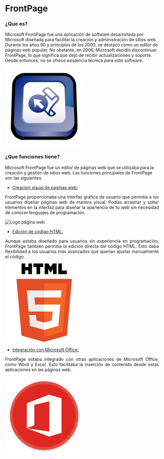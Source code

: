# FrontPage

### ¿Que es?

<span style="text-align: justify;"> Microsoft FrontPage fue una aplicación de software desarrollada por Microsoft diseñada para facilitar la creación y administración de sitios web. Durante los años 90 y principios de los 2000, se destacó como un editor de páginas web popular. No obstante, en 2006, Microsoft decidió discontinuar FrontPage, lo que significa que dejó de recibir actualizaciones y soporte. Desde entonces, no se ofrece asistencia técnica para este software.</p>

![Logo de FrontPage][Logo de FrontPage]

### ¿Que funciones tiene?

<span style="text-align: justify;"> Microsoft FrontPage fue un editor de páginas web que se utilizaba para la creación y gestión de sitios web. Las funciones principales de FrontPage son las siguientes:

- <p style="text-decoration: underline;"</p> Creacion visual de paginas web: 
<p style="text-align: justify;"> FrontPage proporcionaba una interfaz gráfica de usuario que permitía a los usuarios diseñar páginas web de manera visual. Podías arrastrar y soltar elementos en la interfaz para diseñar la apariencia de tu web sin necesidad de conocer lenguajes de programación.

![Logo página web][Logo Página Web]

- <p style="text-decoration: underline;"</p> Edición de código HTML:
<p style="text-align: justify;"> Aunque estaba diseñado para usuarios sin experiencia en programación, FrontPage también permitía la edición directa del código HTML. Esto daba flexibilidad a los usuarios más avanzados que querían ajustar manualmente el código.

![Logo lenguaje HTML][Logo HTML]

- <p style="text-decoration: underline;"</p> Integración con Microsoft Office:
<p style="text-align: justify;"> FrontPage estaba integrado con otras aplicaciones de Microsoft Office, como Word y Excel. Esto facilitaba la inserción de contenido desde estas aplicaciones en las páginas web.

![Logo de Microsoft Office][Logo Microsoft Office]


<!--Apartado para logos e imagenes-->

[Logo de FrontPage]: https://github.com/ivdemo/SMX2-M8UF1A1-HistoriaWeb-1995-1996-FrontPage-DelgadoIvan/blob/main/Imagenes/Logo%20FrontPage.png?raw=true "FrontPage"

[Logo HTML]: https://github.com/ivdemo/SMX2-M8UF1A1-HistoriaWeb-1995-1996-FrontPage-DelgadoIvan/blob/main/Imagenes/Logo%20HTML.png?raw=true

[Logo Microsoft Office]: https://github.com/ivdemo/SMX2-M8UF1A1-HistoriaWeb-1995-1996-FrontPage-DelgadoIvan/blob/main/Imagenes/Logo%20Office.png?raw=true

[Logo Página Web]: https://github.com/ivdemo/SMX2-M8UF1A1-HistoriaWeb-1995-1996-FrontPage-DelgadoIvan/blob/main/Imagenes/Logo%20P%C3%A1gina%20Web.png?raw=true